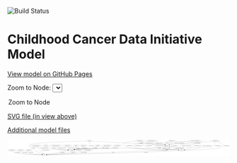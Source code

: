 <link rel='stylesheet' href="assets/style.css">
<link rel='stylesheet' href="https://unpkg.com/leaflet@1.5.1/dist/leaflet.css" integrity="sha512-xwE/Az9zrjBIphAcBb3F6JVqxf46+CDLwfLMHloNu6KEQCAWi6HcDUbeOfBIptF7tcCzusKFjFw2yuvEpDL9wQ==" crossorigin="">
<script type="text/javascript" src="https://code.jquery.com/jquery-3.2.1.min.js"></script>
<script type="text/javascript"  src="https://unpkg.com/leaflet@1.5.1/dist/leaflet.js"></script>
<script type="text/javascript" src="assets/actions.js"></script>

![Build Status](https://github.com/CBIIT/ccdi-model/actions/workflows/model-test-and-deploy.yml/badge.svg)

# Childhood Cancer Data Initiative Model

[View model on GitHub Pages](https://cbiit.github.io/ccdi-model/)



Zoom to Node: <select id="node_select">
  <option value="">Zoom to Node</option>
</select>
<div id="model"></div>

<p>
<a href="./model-desc/ccdi-model.svg">SVG file (in view above)</a>
<p>
<a href="./model-desc">Additional model files</a>
<div id='graph' style='display:off;'>
<svg width="4193pt" height="305pt"
 viewBox="0.00 0.00 4193.34 305.00" xmlns="http://www.w3.org/2000/svg" xmlns:xlink="http://www.w3.org/1999/xlink">
<g id="graph0" class="graph" transform="scale(1 1) rotate(0) translate(4 301)">
<title>Perl</title>
<polygon fill="#ffffff" stroke="transparent" points="-4,4 -4,-301 4189.3431,-301 4189.3431,4 -4,4"/>
<!-- therapeutic_procedure -->
<g id="node1" class="node">
<title>therapeutic_procedure</title>
<ellipse fill="none" stroke="#000000" cx="907.3431" cy="-192" rx="117.7793" ry="18"/>
<text text-anchor="middle" x="907.3431" y="-188.3" font-family="Times,serif" font-size="14.00" fill="#000000">therapeutic_procedure</text>
</g>
<!-- participant -->
<g id="node14" class="node">
<title>participant</title>
<ellipse fill="none" stroke="#000000" cx="1205.3431" cy="-105" rx="62.2891" ry="18"/>
<text text-anchor="middle" x="1205.3431" y="-101.3" font-family="Times,serif" font-size="14.00" fill="#000000">participant</text>
</g>
<!-- therapeutic_procedure&#45;&gt;participant -->
<g id="edge28" class="edge">
<title>therapeutic_procedure&#45;&gt;participant</title>
<path fill="none" stroke="#000000" d="M911.5734,-173.7959C915.1715,-162.5258 921.5326,-148.7679 932.3431,-141 963.5183,-118.5991 1063.022,-110.1362 1132.8529,-106.9395"/>
<polygon fill="#000000" stroke="#000000" points="1133.089,-110.4327 1142.9289,-106.505 1132.7874,-103.4392 1133.089,-110.4327"/>
<text text-anchor="middle" x="1025.3431" y="-144.8" font-family="Times,serif" font-size="14.00" fill="#000000">of_therapeutic_procedure</text>
</g>
<!-- methylation_array_file -->
<g id="node2" class="node">
<title>methylation_array_file</title>
<ellipse fill="none" stroke="#000000" cx="2710.3431" cy="-279" rx="115.8798" ry="18"/>
<text text-anchor="middle" x="2710.3431" y="-275.3" font-family="Times,serif" font-size="14.00" fill="#000000">methylation_array_file</text>
</g>
<!-- cell_line -->
<g id="node20" class="node">
<title>cell_line</title>
<ellipse fill="none" stroke="#000000" cx="3270.3431" cy="-105" rx="49.2915" ry="18"/>
<text text-anchor="middle" x="3270.3431" y="-101.3" font-family="Times,serif" font-size="14.00" fill="#000000">cell_line</text>
</g>
<!-- methylation_array_file&#45;&gt;cell_line -->
<g id="edge5" class="edge">
<title>methylation_array_file&#45;&gt;cell_line</title>
<path fill="none" stroke="#000000" d="M2715.162,-260.7831C2722.544,-236.7193 2739.0832,-194.9446 2769.3431,-174 2825.8277,-134.9039 2852.5127,-151.8649 2920.3431,-141 3022.0324,-124.7117 3141.584,-114.2635 3211.3658,-109.0278"/>
<polygon fill="#000000" stroke="#000000" points="3211.9954,-112.4909 3221.7099,-108.2626 3211.4789,-105.51 3211.9954,-112.4909"/>
<text text-anchor="middle" x="2860.8431" y="-188.3" font-family="Times,serif" font-size="14.00" fill="#000000">of_methylation_array_file</text>
</g>
<!-- pdx -->
<g id="node22" class="node">
<title>pdx</title>
<ellipse fill="none" stroke="#000000" cx="2962.3431" cy="-105" rx="27.8951" ry="18"/>
<text text-anchor="middle" x="2962.3431" y="-101.3" font-family="Times,serif" font-size="14.00" fill="#000000">pdx</text>
</g>
<!-- methylation_array_file&#45;&gt;pdx -->
<g id="edge4" class="edge">
<title>methylation_array_file&#45;&gt;pdx</title>
<path fill="none" stroke="#000000" d="M2639.4339,-264.6932C2610.9783,-258.5752 2577.9655,-251.0008 2548.3431,-243 2527.1747,-237.2825 2522.7126,-232.9128 2501.3431,-228 2473.9923,-221.712 2394.719,-231.2116 2376.3431,-210 2365.8667,-197.9069 2365.7115,-185.9569 2376.3431,-174 2412.8445,-132.9485 2799.5791,-112.2484 2924.0115,-106.6156"/>
<polygon fill="#000000" stroke="#000000" points="2924.3736,-110.1031 2934.2079,-106.1614 2924.062,-103.11 2924.3736,-110.1031"/>
<text text-anchor="middle" x="2467.8431" y="-188.3" font-family="Times,serif" font-size="14.00" fill="#000000">of_methylation_array_file</text>
</g>
<!-- sample -->
<g id="node25" class="node">
<title>sample</title>
<ellipse fill="none" stroke="#000000" cx="3005.3431" cy="-192" rx="44.393" ry="18"/>
<text text-anchor="middle" x="3005.3431" y="-188.3" font-family="Times,serif" font-size="14.00" fill="#000000">sample</text>
</g>
<!-- methylation_array_file&#45;&gt;sample -->
<g id="edge6" class="edge">
<title>methylation_array_file&#45;&gt;sample</title>
<path fill="none" stroke="#000000" d="M2722.118,-260.9336C2730.6875,-249.4162 2743.3824,-235.3253 2758.3431,-228 2834.1265,-190.8937 2864.6106,-226.593 2947.3431,-210 2952.0692,-209.0521 2956.9571,-207.8687 2961.7983,-206.5641"/>
<polygon fill="#000000" stroke="#000000" points="2962.9551,-209.8736 2971.603,-203.7528 2961.0256,-203.1447 2962.9551,-209.8736"/>
<text text-anchor="middle" x="2849.8431" y="-231.8" font-family="Times,serif" font-size="14.00" fill="#000000">of_methylation_array_file</text>
</g>
<!-- study_funding -->
<g id="node3" class="node">
<title>study_funding</title>
<ellipse fill="none" stroke="#000000" cx="77.3431" cy="-105" rx="77.1866" ry="18"/>
<text text-anchor="middle" x="77.3431" y="-101.3" font-family="Times,serif" font-size="14.00" fill="#000000">study_funding</text>
</g>
<!-- study -->
<g id="node19" class="node">
<title>study</title>
<ellipse fill="none" stroke="#000000" cx="690.3431" cy="-18" rx="36.2938" ry="18"/>
<text text-anchor="middle" x="690.3431" y="-14.3" font-family="Times,serif" font-size="14.00" fill="#000000">study</text>
</g>
<!-- study_funding&#45;&gt;study -->
<g id="edge32" class="edge">
<title>study_funding&#45;&gt;study</title>
<path fill="none" stroke="#000000" d="M88.8585,-87.0344C97.3975,-75.4039 110.1595,-61.1419 125.3431,-54 171.6798,-32.2048 516.9717,-22.0383 643.7972,-19.0107"/>
<polygon fill="#000000" stroke="#000000" points="644.0487,-22.5059 653.9639,-18.7722 643.8845,-15.5078 644.0487,-22.5059"/>
<text text-anchor="middle" x="187.3431" y="-57.8" font-family="Times,serif" font-size="14.00" fill="#000000">of_study_funding</text>
</g>
<!-- medical_history -->
<g id="node4" class="node">
<title>medical_history</title>
<ellipse fill="none" stroke="#000000" cx="1128.3431" cy="-192" rx="85.2851" ry="18"/>
<text text-anchor="middle" x="1128.3431" y="-188.3" font-family="Times,serif" font-size="14.00" fill="#000000">medical_history</text>
</g>
<!-- medical_history&#45;&gt;participant -->
<g id="edge22" class="edge">
<title>medical_history&#45;&gt;participant</title>
<path fill="none" stroke="#000000" d="M1123.2612,-173.6612C1121.4838,-163.2983 1121.2338,-150.5483 1127.3431,-141 1132.5931,-132.7948 1140.2412,-126.4332 1148.7221,-121.5084"/>
<polygon fill="#000000" stroke="#000000" points="1150.4787,-124.5415 1157.796,-116.8794 1147.2976,-118.306 1150.4787,-124.5415"/>
<text text-anchor="middle" x="1195.3431" y="-144.8" font-family="Times,serif" font-size="14.00" fill="#000000">of_medical_history</text>
</g>
<!-- study_admin -->
<g id="node5" class="node">
<title>study_admin</title>
<ellipse fill="none" stroke="#000000" cx="243.3431" cy="-105" rx="70.3881" ry="18"/>
<text text-anchor="middle" x="243.3431" y="-101.3" font-family="Times,serif" font-size="14.00" fill="#000000">study_admin</text>
</g>
<!-- study_admin&#45;&gt;study -->
<g id="edge15" class="edge">
<title>study_admin&#45;&gt;study</title>
<path fill="none" stroke="#000000" d="M246.2978,-86.9386C249.1566,-75.5774 254.7005,-61.6627 265.3431,-54 295.4815,-32.3004 539.37,-22.5029 643.4974,-19.2791"/>
<polygon fill="#000000" stroke="#000000" points="643.8273,-22.7708 653.7168,-18.97 643.6156,-15.774 643.8273,-22.7708"/>
<text text-anchor="middle" x="321.8431" y="-57.8" font-family="Times,serif" font-size="14.00" fill="#000000">of_study_admin</text>
</g>
<!-- pathology_file -->
<g id="node6" class="node">
<title>pathology_file</title>
<ellipse fill="none" stroke="#000000" cx="3085.3431" cy="-279" rx="76.0865" ry="18"/>
<text text-anchor="middle" x="3085.3431" y="-275.3" font-family="Times,serif" font-size="14.00" fill="#000000">pathology_file</text>
</g>
<!-- pathology_file&#45;&gt;cell_line -->
<g id="edge38" class="edge">
<title>pathology_file&#45;&gt;cell_line</title>
<path fill="none" stroke="#000000" d="M3159.8047,-274.9943C3274.2115,-268.4755 3481.2816,-255.0831 3492.3431,-243 3549.4106,-180.662 3405.963,-135.9907 3323.537,-116.2721"/>
<polygon fill="#000000" stroke="#000000" points="3324.0954,-112.8083 3313.5607,-113.9356 3322.499,-119.6238 3324.0954,-112.8083"/>
<text text-anchor="middle" x="3565.3431" y="-188.3" font-family="Times,serif" font-size="14.00" fill="#000000">of_pathology_file</text>
</g>
<!-- pathology_file&#45;&gt;pdx -->
<g id="edge37" class="edge">
<title>pathology_file&#45;&gt;pdx</title>
<path fill="none" stroke="#000000" d="M3087.8708,-260.5403C3090.7546,-231.605 3091.8697,-175.336 3063.3431,-141 3054.7842,-130.698 3023.9353,-120.603 2998.5592,-113.7373"/>
<polygon fill="#000000" stroke="#000000" points="2999.3687,-110.3313 2988.808,-111.181 2997.5935,-117.1025 2999.3687,-110.3313"/>
<text text-anchor="middle" x="3148.3431" y="-188.3" font-family="Times,serif" font-size="14.00" fill="#000000">of_pathology_file</text>
</g>
<!-- pathology_file&#45;&gt;sample -->
<g id="edge39" class="edge">
<title>pathology_file&#45;&gt;sample</title>
<path fill="none" stroke="#000000" d="M3020.4075,-269.5121C2990.0011,-263.6072 2958.4681,-254.8547 2949.3431,-243 2939.9562,-230.805 2950.8552,-219.1015 2965.4543,-209.9888"/>
<polygon fill="#000000" stroke="#000000" points="2967.383,-212.9186 2974.3523,-204.9386 2963.9277,-206.8308 2967.383,-212.9186"/>
<text text-anchor="middle" x="3010.3431" y="-231.8" font-family="Times,serif" font-size="14.00" fill="#000000">of_pathology_file</text>
</g>
<!-- publication -->
<g id="node7" class="node">
<title>publication</title>
<ellipse fill="none" stroke="#000000" cx="394.3431" cy="-105" rx="63.0888" ry="18"/>
<text text-anchor="middle" x="394.3431" y="-101.3" font-family="Times,serif" font-size="14.00" fill="#000000">publication</text>
</g>
<!-- publication&#45;&gt;study -->
<g id="edge23" class="edge">
<title>publication&#45;&gt;study</title>
<path fill="none" stroke="#000000" d="M385.4929,-86.9031C381.6148,-76.1039 379.5089,-62.8202 387.3431,-54 404.0507,-35.1898 562.8156,-24.4725 643.6035,-20.1953"/>
<polygon fill="#000000" stroke="#000000" points="644.1878,-23.6698 653.9937,-19.658 643.8262,-16.6792 644.1878,-23.6698"/>
<text text-anchor="middle" x="438.3431" y="-57.8" font-family="Times,serif" font-size="14.00" fill="#000000">of_publication</text>
</g>
<!-- clinical_measure_file -->
<g id="node8" class="node">
<title>clinical_measure_file</title>
<ellipse fill="none" stroke="#000000" cx="534.3431" cy="-192" rx="108.5808" ry="18"/>
<text text-anchor="middle" x="534.3431" y="-188.3" font-family="Times,serif" font-size="14.00" fill="#000000">clinical_measure_file</text>
</g>
<!-- clinical_measure_file&#45;&gt;participant -->
<g id="edge17" class="edge">
<title>clinical_measure_file&#45;&gt;participant</title>
<path fill="none" stroke="#000000" d="M553.7364,-174.2064C567.7842,-162.4938 587.8384,-148.0654 608.3431,-141 656.7269,-124.3283 984.6367,-111.9846 1132.8574,-107.19"/>
<polygon fill="#000000" stroke="#000000" points="1133.3298,-110.6767 1143.2124,-106.8579 1133.1053,-103.6803 1133.3298,-110.6767"/>
<text text-anchor="middle" x="694.3431" y="-144.8" font-family="Times,serif" font-size="14.00" fill="#000000">of_clinical_measure_file</text>
</g>
<!-- clinical_measure_file&#45;&gt;study -->
<g id="edge18" class="edge">
<title>clinical_measure_file&#45;&gt;study</title>
<path fill="none" stroke="#000000" d="M548.8624,-173.8474C556.8377,-164.0102 566.9842,-151.71 576.3431,-141 607.115,-105.7863 644.1491,-66.3412 667.4743,-41.8361"/>
<polygon fill="#000000" stroke="#000000" points="670.1702,-44.0807 674.5404,-34.4292 665.1053,-39.2488 670.1702,-44.0807"/>
<text text-anchor="middle" x="710.3431" y="-101.3" font-family="Times,serif" font-size="14.00" fill="#000000">of_clinical_measure_file</text>
</g>
<!-- exposure -->
<g id="node9" class="node">
<title>exposure</title>
<ellipse fill="none" stroke="#000000" cx="1284.3431" cy="-192" rx="53.0913" ry="18"/>
<text text-anchor="middle" x="1284.3431" y="-188.3" font-family="Times,serif" font-size="14.00" fill="#000000">exposure</text>
</g>
<!-- exposure&#45;&gt;participant -->
<g id="edge36" class="edge">
<title>exposure&#45;&gt;participant</title>
<path fill="none" stroke="#000000" d="M1279.9376,-173.9995C1276.6801,-163.5002 1271.3905,-150.497 1263.3431,-141 1258.6025,-135.4053 1252.7652,-130.4121 1246.6383,-126.0563"/>
<polygon fill="#000000" stroke="#000000" points="1248.4626,-123.0673 1238.1798,-120.5152 1244.6267,-128.9227 1248.4626,-123.0673"/>
<text text-anchor="middle" x="1314.8431" y="-144.8" font-family="Times,serif" font-size="14.00" fill="#000000">of_exposure</text>
</g>
<!-- single_cell_sequencing_file -->
<g id="node10" class="node">
<title>single_cell_sequencing_file</title>
<ellipse fill="none" stroke="#000000" cx="3531.3431" cy="-279" rx="137.5759" ry="18"/>
<text text-anchor="middle" x="3531.3431" y="-275.3" font-family="Times,serif" font-size="14.00" fill="#000000">single_cell_sequencing_file</text>
</g>
<!-- single_cell_sequencing_file&#45;&gt;cell_line -->
<g id="edge12" class="edge">
<title>single_cell_sequencing_file&#45;&gt;cell_line</title>
<path fill="none" stroke="#000000" d="M3568.243,-261.6277C3606.4461,-241.3158 3657.079,-206.3469 3630.3431,-174 3592.8773,-128.6712 3421.8681,-112.829 3329.6693,-107.5236"/>
<polygon fill="#000000" stroke="#000000" points="3329.8216,-104.0268 3319.6439,-106.9704 3329.4359,-111.0161 3329.8216,-104.0268"/>
<text text-anchor="middle" x="3745.8431" y="-188.3" font-family="Times,serif" font-size="14.00" fill="#000000">of_single_cell_sequencing_file</text>
</g>
<!-- single_cell_sequencing_file&#45;&gt;pdx -->
<g id="edge13" class="edge">
<title>single_cell_sequencing_file&#45;&gt;pdx</title>
<path fill="none" stroke="#000000" d="M3531.345,-260.8521C3530.3032,-249.6051 3526.9344,-235.8518 3517.3431,-228 3472.5286,-191.3131 3304.2359,-243.9903 3257.3431,-210 3230.5468,-190.5766 3255.4951,-161.2826 3229.3431,-141 3211.5895,-127.2309 3070.0838,-113.8513 3000.587,-108.0327"/>
<polygon fill="#000000" stroke="#000000" points="3000.7343,-104.533 2990.48,-107.1974 3000.1576,-111.5092 3000.7343,-104.533"/>
<text text-anchor="middle" x="3365.8431" y="-188.3" font-family="Times,serif" font-size="14.00" fill="#000000">of_single_cell_sequencing_file</text>
</g>
<!-- single_cell_sequencing_file&#45;&gt;sample -->
<g id="edge14" class="edge">
<title>single_cell_sequencing_file&#45;&gt;sample</title>
<path fill="none" stroke="#000000" d="M3402.9721,-272.447C3302.414,-266.4442 3171.1628,-256.4478 3119.3431,-243 3091.798,-235.8517 3062.5318,-222.6275 3040.5496,-211.4366"/>
<polygon fill="#000000" stroke="#000000" points="3042.0886,-208.292 3031.6009,-206.7886 3038.862,-214.5041 3042.0886,-208.292"/>
<text text-anchor="middle" x="3227.8431" y="-231.8" font-family="Times,serif" font-size="14.00" fill="#000000">of_single_cell_sequencing_file</text>
</g>
<!-- radiology_file -->
<g id="node11" class="node">
<title>radiology_file</title>
<ellipse fill="none" stroke="#000000" cx="1429.3431" cy="-192" rx="73.387" ry="18"/>
<text text-anchor="middle" x="1429.3431" y="-188.3" font-family="Times,serif" font-size="14.00" fill="#000000">radiology_file</text>
</g>
<!-- radiology_file&#45;&gt;participant -->
<g id="edge24" class="edge">
<title>radiology_file&#45;&gt;participant</title>
<path fill="none" stroke="#000000" d="M1410.9002,-174.3325C1398.2059,-163.1376 1380.427,-149.2603 1362.3431,-141 1326.8228,-124.7751 1314.3891,-131.8002 1276.3431,-123 1271.6352,-121.911 1266.7606,-120.7488 1261.8724,-119.5589"/>
<polygon fill="#000000" stroke="#000000" points="1262.4161,-116.0882 1251.869,-117.0926 1260.7404,-122.8847 1262.4161,-116.0882"/>
<text text-anchor="middle" x="1444.3431" y="-144.8" font-family="Times,serif" font-size="14.00" fill="#000000">of_radiology_file</text>
</g>
<!-- synonym -->
<g id="node12" class="node">
<title>synonym</title>
<ellipse fill="none" stroke="#000000" cx="1538.3431" cy="-279" rx="51.9908" ry="18"/>
<text text-anchor="middle" x="1538.3431" y="-275.3" font-family="Times,serif" font-size="14.00" fill="#000000">synonym</text>
</g>
<!-- synonym&#45;&gt;participant -->
<g id="edge30" class="edge">
<title>synonym&#45;&gt;participant</title>
<path fill="none" stroke="#000000" d="M1540.3655,-260.8804C1542.5946,-230.8406 1542.0522,-171.0632 1507.3431,-141 1487.8834,-124.1449 1301.7462,-127.1785 1276.3431,-123 1271.0104,-122.1228 1265.4914,-121.0408 1259.995,-119.8461"/>
<polygon fill="#000000" stroke="#000000" points="1260.7003,-116.4171 1250.171,-117.5939 1259.1361,-123.2401 1260.7003,-116.4171"/>
<text text-anchor="middle" x="1580.8431" y="-188.3" font-family="Times,serif" font-size="14.00" fill="#000000">of_synonym</text>
</g>
<!-- synonym&#45;&gt;study -->
<g id="edge31" class="edge">
<title>synonym&#45;&gt;study</title>
<path fill="none" stroke="#000000" d="M1486.19,-277.7597C1269.9579,-272.3685 453.4439,-249.4524 416.3431,-210 405.3822,-198.3442 408.3014,-187.8322 416.3431,-174 442.7624,-128.5573 583.7543,-63.4981 652.5416,-33.8316"/>
<polygon fill="#000000" stroke="#000000" points="654.3306,-36.8729 662.1444,-29.7179 651.5741,-30.4384 654.3306,-36.8729"/>
<text text-anchor="middle" x="490.8431" y="-144.8" font-family="Times,serif" font-size="14.00" fill="#000000">of_synonym</text>
</g>
<!-- synonym&#45;&gt;sample -->
<g id="edge29" class="edge">
<title>synonym&#45;&gt;sample</title>
<path fill="none" stroke="#000000" d="M1589.7208,-275.8436C1729.7953,-267.3082 2130.168,-243.379 2463.3431,-228 2570.8586,-223.0372 2841.2474,-228.1079 2947.3431,-210 2952.1564,-209.1785 2957.1263,-208.0651 2962.0387,-206.7924"/>
<polygon fill="#000000" stroke="#000000" points="2963.2938,-210.0753 2971.9727,-203.9985 2961.3985,-203.3367 2963.2938,-210.0753"/>
<text text-anchor="middle" x="2505.8431" y="-231.8" font-family="Times,serif" font-size="14.00" fill="#000000">of_synonym</text>
</g>
<!-- diagnosis -->
<g id="node13" class="node">
<title>diagnosis</title>
<ellipse fill="none" stroke="#000000" cx="1696.3431" cy="-192" rx="54.6905" ry="18"/>
<text text-anchor="middle" x="1696.3431" y="-188.3" font-family="Times,serif" font-size="14.00" fill="#000000">diagnosis</text>
</g>
<!-- diagnosis&#45;&gt;participant -->
<g id="edge11" class="edge">
<title>diagnosis&#45;&gt;participant</title>
<path fill="none" stroke="#000000" d="M1663.6227,-177.4882C1634.9068,-165.4669 1591.7003,-149.091 1552.3431,-141 1431.9339,-116.2465 1397.7641,-142.1849 1276.3431,-123 1271.0049,-122.1565 1265.4823,-121.097 1259.9837,-119.9165"/>
<polygon fill="#000000" stroke="#000000" points="1260.6842,-116.4865 1250.157,-117.6812 1259.1316,-123.3121 1260.6842,-116.4865"/>
<text text-anchor="middle" x="1648.8431" y="-144.8" font-family="Times,serif" font-size="14.00" fill="#000000">of_diagnosis</text>
</g>
<!-- participant&#45;&gt;study -->
<g id="edge41" class="edge">
<title>participant&#45;&gt;study</title>
<path fill="none" stroke="#000000" d="M1151.2025,-95.8539C1049.0212,-78.5922 829.543,-41.5153 735.082,-25.5578"/>
<polygon fill="#000000" stroke="#000000" points="735.4419,-22.0691 724.9986,-23.8544 734.2759,-28.9713 735.4419,-22.0691"/>
<text text-anchor="middle" x="1028.8431" y="-57.8" font-family="Times,serif" font-size="14.00" fill="#000000">of_participant</text>
</g>
<!-- study_arm -->
<g id="node15" class="node">
<title>study_arm</title>
<ellipse fill="none" stroke="#000000" cx="1345.3431" cy="-105" rx="59.5901" ry="18"/>
<text text-anchor="middle" x="1345.3431" y="-101.3" font-family="Times,serif" font-size="14.00" fill="#000000">study_arm</text>
</g>
<!-- study_arm&#45;&gt;study -->
<g id="edge1" class="edge">
<title>study_arm&#45;&gt;study</title>
<path fill="none" stroke="#000000" d="M1300.9366,-92.817C1292.7858,-90.7516 1284.3306,-88.7214 1276.3431,-87 1078.3149,-44.3227 836.5576,-26.4063 736.7945,-20.4627"/>
<polygon fill="#000000" stroke="#000000" points="736.9316,-16.9648 726.7446,-19.8761 736.5236,-23.9529 736.9316,-16.9648"/>
<text text-anchor="middle" x="1229.8431" y="-57.8" font-family="Times,serif" font-size="14.00" fill="#000000">of_study_arm</text>
</g>
<!-- study_personnel -->
<g id="node16" class="node">
<title>study_personnel</title>
<ellipse fill="none" stroke="#000000" cx="1510.3431" cy="-105" rx="87.1846" ry="18"/>
<text text-anchor="middle" x="1510.3431" y="-101.3" font-family="Times,serif" font-size="14.00" fill="#000000">study_personnel</text>
</g>
<!-- study_personnel&#45;&gt;study -->
<g id="edge10" class="edge">
<title>study_personnel&#45;&gt;study</title>
<path fill="none" stroke="#000000" d="M1457.3457,-90.6247C1411.4159,-78.7745 1342.9884,-62.5709 1282.3431,-54 1177.2082,-39.1414 857.2481,-24.8587 736.8334,-19.8676"/>
<polygon fill="#000000" stroke="#000000" points="736.9592,-16.3699 726.8235,-19.4551 736.6709,-23.364 736.9592,-16.3699"/>
<text text-anchor="middle" x="1433.8431" y="-57.8" font-family="Times,serif" font-size="14.00" fill="#000000">of_study_personnel</text>
</g>
<!-- family_relationship -->
<g id="node17" class="node">
<title>family_relationship</title>
<ellipse fill="none" stroke="#000000" cx="1869.3431" cy="-192" rx="100.1823" ry="18"/>
<text text-anchor="middle" x="1869.3431" y="-188.3" font-family="Times,serif" font-size="14.00" fill="#000000">family_relationship</text>
</g>
<!-- family_relationship&#45;&gt;participant -->
<g id="edge19" class="edge">
<title>family_relationship&#45;&gt;participant</title>
<path fill="none" stroke="#000000" d="M1825.499,-175.7464C1791.1523,-163.8134 1741.888,-148.4398 1697.3431,-141 1512.6198,-110.1477 1461.646,-150.1553 1276.3431,-123 1270.9172,-122.2048 1265.3045,-121.1668 1259.7219,-119.9902"/>
<polygon fill="#000000" stroke="#000000" points="1260.2774,-116.5277 1249.7527,-117.7454 1258.7396,-123.3568 1260.2774,-116.5277"/>
<text text-anchor="middle" x="1838.8431" y="-144.8" font-family="Times,serif" font-size="14.00" fill="#000000">of_family_relationship</text>
</g>
<!-- sequencing_file -->
<g id="node18" class="node">
<title>sequencing_file</title>
<ellipse fill="none" stroke="#000000" cx="3907.3431" cy="-279" rx="83.3857" ry="18"/>
<text text-anchor="middle" x="3907.3431" y="-275.3" font-family="Times,serif" font-size="14.00" fill="#000000">sequencing_file</text>
</g>
<!-- sequencing_file&#45;&gt;cell_line -->
<g id="edge8" class="edge">
<title>sequencing_file&#45;&gt;cell_line</title>
<path fill="none" stroke="#000000" d="M3954.9801,-264.1383C4007.0322,-245.5572 4078.7293,-211.588 4044.3431,-174 3996.3779,-121.5686 3503.0749,-108.7033 3329.9779,-105.7919"/>
<polygon fill="#000000" stroke="#000000" points="3329.8327,-102.2891 3319.777,-105.6256 3329.7186,-109.2882 3329.8327,-102.2891"/>
<text text-anchor="middle" x="4118.8431" y="-188.3" font-family="Times,serif" font-size="14.00" fill="#000000">of_sequencing_file</text>
</g>
<!-- sequencing_file&#45;&gt;pdx -->
<g id="edge7" class="edge">
<title>sequencing_file&#45;&gt;pdx</title>
<path fill="none" stroke="#000000" d="M3904.6979,-260.8017C3900.0732,-236.3526 3888.0035,-193.6992 3858.3431,-174 3836.6225,-159.5741 3415.3373,-158.0478 3389.3431,-156 3313.8119,-150.0496 3089.6454,-121.4771 3000.005,-109.8937"/>
<polygon fill="#000000" stroke="#000000" points="3000.3741,-106.4123 2990.0076,-108.6001 2999.4758,-113.3545 3000.3741,-106.4123"/>
<text text-anchor="middle" x="3953.8431" y="-188.3" font-family="Times,serif" font-size="14.00" fill="#000000">of_sequencing_file</text>
</g>
<!-- sequencing_file&#45;&gt;sample -->
<g id="edge9" class="edge">
<title>sequencing_file&#45;&gt;sample</title>
<path fill="none" stroke="#000000" d="M3831.1932,-271.6315C3721.7755,-261.173 3513.7134,-241.7666 3336.3431,-228 3215.111,-218.5906 3182.9011,-232.1736 3063.3431,-210 3058.5422,-209.1096 3053.5801,-207.9523 3048.6723,-206.6537"/>
<polygon fill="#000000" stroke="#000000" points="3049.3196,-203.1991 3038.7436,-203.8302 3047.4048,-209.9321 3049.3196,-203.1991"/>
<text text-anchor="middle" x="3574.8431" y="-231.8" font-family="Times,serif" font-size="14.00" fill="#000000">of_sequencing_file</text>
</g>
<!-- cell_line&#45;&gt;study -->
<g id="edge3" class="edge">
<title>cell_line&#45;&gt;study</title>
<path fill="none" stroke="#000000" d="M3221.9066,-101.3015C3167.7113,-97.2754 3077.283,-90.8929 2999.3431,-87 2089.6051,-41.5603 976.6343,-22.4372 737.1261,-18.7013"/>
<polygon fill="#000000" stroke="#000000" points="737.0801,-15.2002 727.027,-18.5448 736.9716,-22.1994 737.0801,-15.2002"/>
<text text-anchor="middle" x="2597.8431" y="-57.8" font-family="Times,serif" font-size="14.00" fill="#000000">of_cell_line</text>
</g>
<!-- cell_line&#45;&gt;sample -->
<g id="edge2" class="edge">
<title>cell_line&#45;&gt;sample</title>
<path fill="none" stroke="#000000" d="M3233.5613,-117.0755C3185.4101,-132.8837 3101.0916,-160.5656 3049.5299,-177.4934"/>
<polygon fill="#000000" stroke="#000000" points="3048.3966,-174.1816 3039.9873,-180.6263 3050.5801,-180.8324 3048.3966,-174.1816"/>
<text text-anchor="middle" x="3193.8431" y="-144.8" font-family="Times,serif" font-size="14.00" fill="#000000">of_cell_line</text>
</g>
<!-- molecular_test -->
<g id="node21" class="node">
<title>molecular_test</title>
<ellipse fill="none" stroke="#000000" cx="2067.3431" cy="-192" rx="79.8859" ry="18"/>
<text text-anchor="middle" x="2067.3431" y="-188.3" font-family="Times,serif" font-size="14.00" fill="#000000">molecular_test</text>
</g>
<!-- molecular_test&#45;&gt;participant -->
<g id="edge16" class="edge">
<title>molecular_test&#45;&gt;participant</title>
<path fill="none" stroke="#000000" d="M2024.8206,-176.683C1983.9615,-162.0211 1927.6403,-141.9805 1922.3431,-141 1781.1307,-114.8609 1418.5877,-142.7659 1276.3431,-123 1270.8327,-122.2343 1265.132,-121.2046 1259.4672,-120.0235"/>
<polygon fill="#000000" stroke="#000000" points="1259.8811,-116.5295 1249.3578,-117.7583 1258.3505,-123.3601 1259.8811,-116.5295"/>
<text text-anchor="middle" x="2028.3431" y="-144.8" font-family="Times,serif" font-size="14.00" fill="#000000">of_molecular_test</text>
</g>
<!-- pdx&#45;&gt;study -->
<g id="edge20" class="edge">
<title>pdx&#45;&gt;study</title>
<path fill="none" stroke="#000000" d="M2934.4363,-103.9314C2698.4765,-94.896 1038.4702,-31.3306 737.1855,-19.7937"/>
<polygon fill="#000000" stroke="#000000" points="737.1722,-16.2907 727.0456,-19.4054 736.9043,-23.2856 737.1722,-16.2907"/>
<text text-anchor="middle" x="1986.3431" y="-57.8" font-family="Times,serif" font-size="14.00" fill="#000000">of_pdx</text>
</g>
<!-- pdx&#45;&gt;sample -->
<g id="edge21" class="edge">
<title>pdx&#45;&gt;sample</title>
<path fill="none" stroke="#000000" d="M2943.3216,-118.2641C2931.1249,-128.4659 2919.0089,-142.9744 2927.3431,-156 2931.6699,-162.7624 2946.1517,-170.2037 2961.4823,-176.557"/>
<polygon fill="#000000" stroke="#000000" points="2960.4684,-179.9201 2971.0542,-180.3564 2963.0509,-173.4139 2960.4684,-179.9201"/>
<text text-anchor="middle" x="2951.3431" y="-144.8" font-family="Times,serif" font-size="14.00" fill="#000000">of_pdx</text>
</g>
<!-- follow_up -->
<g id="node23" class="node">
<title>follow_up</title>
<ellipse fill="none" stroke="#000000" cx="716.3431" cy="-192" rx="55.4913" ry="18"/>
<text text-anchor="middle" x="716.3431" y="-188.3" font-family="Times,serif" font-size="14.00" fill="#000000">follow_up</text>
</g>
<!-- follow_up&#45;&gt;participant -->
<g id="edge40" class="edge">
<title>follow_up&#45;&gt;participant</title>
<path fill="none" stroke="#000000" d="M743.5644,-176.0425C765.0277,-164.2686 796.1147,-148.9648 825.3431,-141 881.5769,-125.6761 1039.9477,-114.4139 1133.5416,-108.8667"/>
<polygon fill="#000000" stroke="#000000" points="1134.0071,-112.3455 1143.7854,-108.267 1133.598,-105.3575 1134.0071,-112.3455"/>
<text text-anchor="middle" x="870.3431" y="-144.8" font-family="Times,serif" font-size="14.00" fill="#000000">of_follow_up</text>
</g>
<!-- cytogenomic_file -->
<g id="node24" class="node">
<title>cytogenomic_file</title>
<ellipse fill="none" stroke="#000000" cx="2487.3431" cy="-279" rx="89.8845" ry="18"/>
<text text-anchor="middle" x="2487.3431" y="-275.3" font-family="Times,serif" font-size="14.00" fill="#000000">cytogenomic_file</text>
</g>
<!-- cytogenomic_file&#45;&gt;cell_line -->
<g id="edge26" class="edge">
<title>cytogenomic_file&#45;&gt;cell_line</title>
<path fill="none" stroke="#000000" d="M2506.7783,-261.3237C2521.5524,-247.6623 2542.1894,-228.0918 2559.3431,-210 2573.8709,-194.6778 2571.9051,-184.289 2590.3431,-174 2671.6955,-128.6028 2704.8186,-151.8775 2797.3431,-141 2875.8861,-131.7662 3102.7951,-116.1255 3211.2522,-108.888"/>
<polygon fill="#000000" stroke="#000000" points="3211.624,-112.3711 3221.3693,-108.2143 3211.1588,-105.3865 3211.624,-112.3711"/>
<text text-anchor="middle" x="2661.8431" y="-188.3" font-family="Times,serif" font-size="14.00" fill="#000000">of_cytogenomic_file</text>
</g>
<!-- cytogenomic_file&#45;&gt;pdx -->
<g id="edge25" class="edge">
<title>cytogenomic_file&#45;&gt;pdx</title>
<path fill="none" stroke="#000000" d="M2400.8761,-273.9991C2320.3587,-268.4363 2210.7589,-258.1841 2197.3431,-243 2179.9109,-223.27 2187.3757,-200.4381 2221.3431,-174 2277.1703,-130.5476 2779.8503,-110.9412 2923.9165,-106.1834"/>
<polygon fill="#000000" stroke="#000000" points="2924.165,-109.6772 2934.0459,-105.8539 2923.9374,-102.6809 2924.165,-109.6772"/>
<text text-anchor="middle" x="2292.8431" y="-188.3" font-family="Times,serif" font-size="14.00" fill="#000000">of_cytogenomic_file</text>
</g>
<!-- cytogenomic_file&#45;&gt;sample -->
<g id="edge27" class="edge">
<title>cytogenomic_file&#45;&gt;sample</title>
<path fill="none" stroke="#000000" d="M2514.8302,-261.6718C2535.1312,-249.8534 2563.8927,-235.1035 2591.3431,-228 2744.7154,-188.3108 2791.3584,-237.6952 2947.3431,-210 2952.1508,-209.1464 2957.1171,-208.0125 2962.0275,-206.7278"/>
<polygon fill="#000000" stroke="#000000" points="2963.2883,-210.0086 2971.959,-203.9201 2961.384,-203.2726 2963.2883,-210.0086"/>
<text text-anchor="middle" x="2662.8431" y="-231.8" font-family="Times,serif" font-size="14.00" fill="#000000">of_cytogenomic_file</text>
</g>
<!-- sample&#45;&gt;participant -->
<g id="edge34" class="edge">
<title>sample&#45;&gt;participant</title>
<path fill="none" stroke="#000000" d="M2971.9711,-180.0108C2963.9991,-177.604 2955.4485,-175.39 2947.3431,-174 2574.2826,-110.0233 2474.6753,-152.4871 2096.3431,-141 1914.161,-135.4685 1456.948,-147.5527 1276.3431,-123 1270.8304,-122.2506 1265.1283,-121.2316 1259.4625,-120.057"/>
<polygon fill="#000000" stroke="#000000" points="1259.8745,-116.5629 1249.3521,-117.7995 1258.349,-123.3947 1259.8745,-116.5629"/>
<text text-anchor="middle" x="2859.8431" y="-144.8" font-family="Times,serif" font-size="14.00" fill="#000000">of_sample</text>
</g>
<!-- sample&#45;&gt;cell_line -->
<g id="edge35" class="edge">
<title>sample&#45;&gt;cell_line</title>
<path fill="none" stroke="#000000" d="M3039.0922,-180.2913C3046.9732,-177.9029 3055.3895,-175.6264 3063.3431,-174 3101.6446,-166.1678 3205.1473,-176.6491 3238.3431,-156 3247.3021,-150.4272 3254.171,-141.3204 3259.2053,-132.3328"/>
<polygon fill="#000000" stroke="#000000" points="3262.4492,-133.6716 3263.7981,-123.163 3256.1903,-130.5367 3262.4492,-133.6716"/>
<text text-anchor="middle" x="3289.8431" y="-144.8" font-family="Times,serif" font-size="14.00" fill="#000000">of_sample</text>
</g>
<!-- sample&#45;&gt;pdx -->
<g id="edge33" class="edge">
<title>sample&#45;&gt;pdx</title>
<path fill="none" stroke="#000000" d="M2996.4335,-173.9735C2990.3574,-161.6801 2982.2099,-145.1956 2975.4037,-131.4249"/>
<polygon fill="#000000" stroke="#000000" points="2978.5165,-129.8237 2970.9479,-122.4097 2972.2412,-132.9253 2978.5165,-129.8237"/>
<text text-anchor="middle" x="3022.8431" y="-144.8" font-family="Times,serif" font-size="14.00" fill="#000000">of_sample</text>
</g>
</g>
</svg>
</div>
